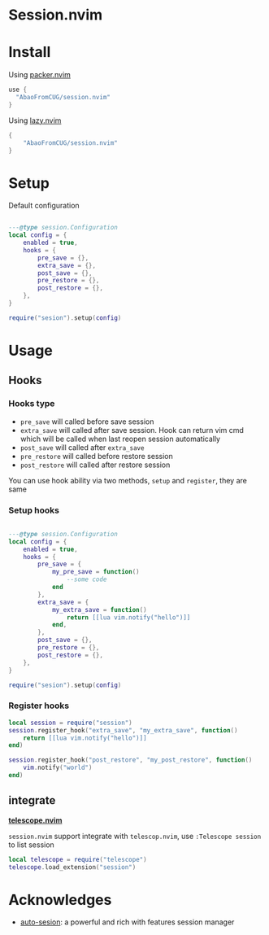 # Session.nvim

# Install

Using [packer.nvim](https://github.com/wbthomason/packer.nvim)

```lua
use {
  "AbaoFromCUG/session.nvim"
}
```

Using [lazy.nvim](https://github.com/folke/lazy.nvim)

```lua
{
    "AbaoFromCUG/session.nvim"
}
```
# Setup

Default configuration
```lua

---@type session.Configuration
local config = {
    enabled = true,
    hooks = {
        pre_save = {},
        extra_save = {},
        post_save = {},
        pre_restore = {},
        post_restore = {},
    },
}

require("sesion").setup(config)

```


# Usage

## Hooks

### Hooks type
* `pre_save` will called before save session
* `extra_save` will called after save session. Hook can return vim cmd which will be called when last reopen session automatically
* `post_save` will called after `extra_save`
* `pre_restore` will called before restore session
* `post_restore` will called after restore session


You can use hook ability via two methods, `setup` and `register`, they are same

### Setup hooks
```lua

---@type session.Configuration
local config = {
    enabled = true,
    hooks = {
        pre_save = {
            my_pre_save = function() 
                --some code
            end
        },
        extra_save = {
            my_extra_save = function()
                return [[lua vim.notify("hello")]]
            end,
        },
        post_save = {},
        pre_restore = {},
        post_restore = {},
    },
}

require("sesion").setup(config)


```

### Register hooks

```lua
local session = require("session")
session.register_hook("extra_save", "my_extra_save", function()
    return [[lua vim.notify("hello")]]
end)

session.register_hook("post_restore", "my_post_restore", function()
    vim.notify("world")
end)

```


## integrate

**[telescope.nvim](https://github.com/nvim-telescope/telescope.nvim/)**

`session.nvim` support integrate with `telescop.nvim`, use `:Telescope session` to list session 

```lua
local telescope = require("telescope")
telescope.load_extension("session")
```



# Acknowledges

* [auto-sesion](https://github.com/rmagatti/auto-session): a powerful and rich with features session manager
